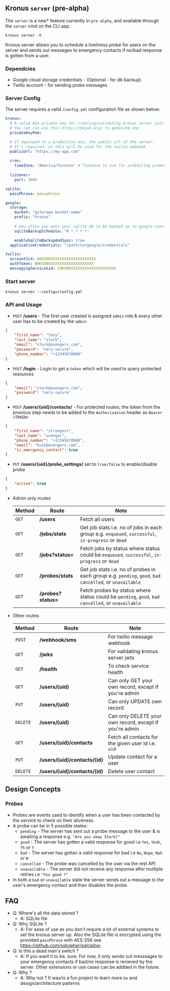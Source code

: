 ## Kronus `server` (pre-alpha)

The `server` is a new* feature currently in `pre-alpha`, and available through the `server` cmd on the CLI app.
```
kronus server -h
```
Kronus server allows you to schedule a liveliness probe for users on the server and sends out messages to emergency contacts if no/bad response is gotten from a user.

### Dependcies
- Google cloud storage credentials - (Optional - for db backup)
- Twilio account - for sending probe messages

### Server Config
The server requires a valid `/config.yml` configuration file as shown below:
```yml
kronus:
  # A valid RSA private key for creating/validating kronus server jwts
  # You can can use this https://mkjwk.org/ to generate one
  privateKeyPem:

  # If deployed to a production env, the public url of the server.
  # It's required, as this will be used for the twilio webhook 
  publicUrl: "https://my-app.com"
  
  cron:
    timeZone: "America/Toronto" # Timezone to use for scheduling probes
  
  listener:
    port: 3000

sqlite:
  passPhrase: passphrase

google:
  storage:
    bucket: "gstorage-bucket-name"
    prefix: "kronus"
    
    # How often you want your sqlite db to be backed up to google storage in cron format
    sqliteBackupSchedule: "0 * * * *"

    enableSqliteBackupAndSync: true
  applicationCredentials: "/path/to/google/credentials"

twilio:
  accountSid: AHKX00SXXXXXXXXXXXXXXXXXXX
  authToken: BHKX00SXXXXXXXXXXXXXXXXXXX
  messagingServiceSid: CHKX00SXXXXXXXXXXXXXXXXXXX
```

### Start server
```
kronus server --config=/config.yml
```

### API and Usage
- `POST` **/users**  - The first user created is assigned `admin` role & every other user has to be created by the `admin`
```json
{
    "first_name": "tony",
    "last_name": "stark",
    "email": "stark@avengers.com",
    "password": "very-secure",
    "phone_number": "+12345678900"
}
```

- `POST` **/login**  - Login to get a `token` which will be used to query protected resources 
```json
{
    "email": "stark@avengers.com",
    "password": "very-secure"
}
```
- `POST` **/users/{uid}/contacts/** - For protected routes, the token from the provious step needs to be added to the `Authorization` header as `Bearer <TOKEN>`
```json
{
    "first_name": "strongest",
    "last_name": "avenger",
    "phone_number": "+12345678900",
    "email": "hulk@avengers.com",
    "is_emergency_contact": true
}
```

- `PUT` **/users/{uid}/probe_settings/** set to `true/false` to enable/disable probe
```json
{
    "active": true
}
```
- Admin only routes

    | Method | Route | Note |
    | --- | --- | --- |
    | `GET` | **/users** | Fetch all users |
    | `GET` | **/jobs/stats** | Get job stats i.e. no of jobs in each group e.g. `enqueued`, `successful`, `in-progress` or `dead` |
    | `GET` | **/jobs?status=** | Fetch jobs by status where status could be `enqueued`, `successful`, `in-progress` or `dead` |
    | `GET` | **/probes/stats** | Get job stats i.e. no of probes in each group e.g. `pending`, `good`, `bad` `cancelled`, or `unavailable`|
    | `GET` | **/probes?status=** | Fetch probes by status where status could be  `pending`, `good`, `bad` `cancelled`, or `unavailable` |

- Other routes

    | Method | Route | Note |
    | --- | --- | --- |
    | `POST` | **/webhook/sms** | For twilio message webhook |
    | `GET` | **/jwks** | For validating kronus server jwts |
    | `GET` | **/health** | To check service health |
    | `GET` | **/users/{uid}**| Can only GET your own record, except if you're admin |
    | `PUT` |**/users/{uid}**| Can only UPDATE own record |
    | `DELETE` |**/users/{uid}**| Can only DELETE your own record, except if you're admin |
    | `GET` |**/users/{uid}/contacts**| Fetch all contacts for the given user id i.e. `uid` |
    | `PUT` |**/users/{uid}/contacts/{id}**| Update contact for a user |
    | `DELETE` |**/users/{uid}/contacts/{id}**| Delete user contact |

## Design Concepts
### Probes
- Probes are events used to identify when a user has been contacted by the service to check on their aliveness.
- A probe can be in 5 possible states: 
    - `pending` - The server has sent out a probe message to the user & is awaiting a response e.g. `"Are you okay Stark?"`
    - `good` - The server has gotten a valid response for good i.e `Yes`, `Yeah`, `Yh` or `Y`
    - `bad` - The server has gotten a valid response for bad i.e `No`, `Nope`, `Nah` or `N`
    - `cancelled` - The probe was cancelled by the user via the rest API
    - `unavailable` - The server did not receive any response after multiple retries i.e `"You good ?"`
- In both a `bad` or `unavailable` state the server sends out a message to the user's emergency contact and then disables the probe.

## FAQ
- Q: Where's all the data stored ?
    - A: SQLite file
- Q: Why SQLite ?
    - A: For ease of use as you don't require a lot of external systems to set the kronus server up. Also the SQLite file is encrypted using the provided `passPhrase` with AES-256 see https://github.com/sqlcipher/sqlcipher.
- Q: Is this a dead man's switch ?
    - A: If you want it to be, sure. For now, it only sends out messsages to your emergency contacts if bad/no response is recieved by the server. Other extensions or use cases can be addded in the future.
- Q: Why ?
    - A: Why not ? It was/is a fun project to learn more `Go` and design/architecture patterns
